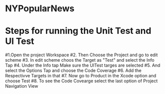 # NYPopularNews
# Steps for running the Unit Test and UI Test
#1.Open the project Workspace
#2. Then Choose the Project and go to edit scheme
#3. In edit scheme choos the Target as "Test" and select the Info Tap
#4. Under the Info tap Make sure the UITest targes are selected
#5. And select the Options Tap and choose the Code Coverage
#6. Add the Respectivve Targets in that
#7. Now go to Product in the Xcode option and choose Test
#8. To see the Code Covearge select the last option of Project Navigation View 
